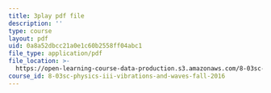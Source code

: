 ```yaml
---
title: 3play pdf file
description: ''
type: course
layout: pdf
uid: 0a8a52dbcc21a0e1c60b2558ff04abc1
file_type: application/pdf
file_location: >-
  https://open-learning-course-data-production.s3.amazonaws.com/8-03sc-physics-iii-vibrations-and-waves-fall-2016/0a8a52dbcc21a0e1c60b2558ff04abc1_wwQu2_u8jeo.pdf
course_id: 8-03sc-physics-iii-vibrations-and-waves-fall-2016
---
```

